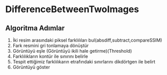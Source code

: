# DifferenceBetweenTwoImages
## Algoritma Adımlar
  1. İki resim arasındaki piksel farklılıları bul(absdiff,subtract,compareSSIM)
  2. Fark resmini gri tonlamaya dönüştür
  3. Görüntüyü eşle (Görüntüyü ikili hale getirme)(Threshold)
  4. Farklılıkların kontür ile sınırını belirle
  5. Tespit ettiğimiz farklılıkarın etrafındaki sınırlarını dikdörtgen ile belirt
  6. Görüntüyü göster
